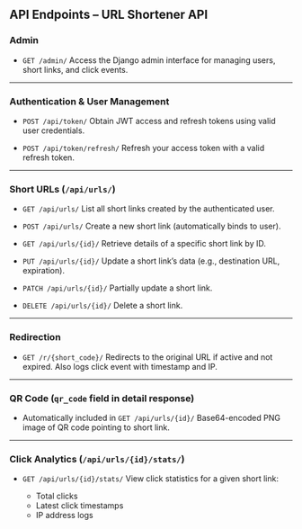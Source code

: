 ## API Endpoints – URL Shortener API

### Admin

* `GET /admin/`
  Access the Django admin interface for managing users, short links, and click events.

---

### Authentication & User Management

* `POST /api/token/`
  Obtain JWT access and refresh tokens using valid user credentials.

* `POST /api/token/refresh/`
  Refresh your access token with a valid refresh token.

---

### Short URLs (`/api/urls/`)

* `GET /api/urls/`
  List all short links created by the authenticated user.

* `POST /api/urls/`
  Create a new short link (automatically binds to user).

* `GET /api/urls/{id}/`
  Retrieve details of a specific short link by ID.

* `PUT /api/urls/{id}/`
  Update a short link’s data (e.g., destination URL, expiration).

* `PATCH /api/urls/{id}/`
  Partially update a short link.

* `DELETE /api/urls/{id}/`
  Delete a short link.

---

### Redirection

* `GET /r/{short_code}/`
  Redirects to the original URL if active and not expired.
  Also logs click event with timestamp and IP.

---

### QR Code (`qr_code` field in detail response)

* Automatically included in `GET /api/urls/{id}/`
  Base64-encoded PNG image of QR code pointing to short link.

---

### Click Analytics (`/api/urls/{id}/stats/`)

* `GET /api/urls/{id}/stats/`
  View click statistics for a given short link:

  * Total clicks
  * Latest click timestamps
  * IP address logs

